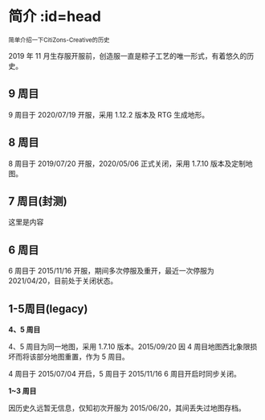 # 简介 :id=head

<small>简单介绍一下CitiZons-Creative的历史</small>

2019 年 11 月生存服开服前，创造服一直是粽子工艺的唯一形式，有着悠久的历史。

## 9 周目 <a id="9th"></a>

9 周目于 2020/07/19 开服，采用 1.12.2 版本及 RTG 生成地形。

## 8 周目 <a id="8th"></a>

8 周目于 2019/07/20 开服，2020/05/06 正式关闭，采用 1.7.10 版本及定制地图。

## 7 周目\(封测\) <a id="7th"></a>

这里是内容

## 6 周目 <a id="6th"></a>

6 周目于 2015/11/16 开服，期间多次停服及重开，最近一次停服为 2021/04/20，目前处于关闭状态。

## 1-5周目\(legacy\) <a id="legacy"></a>

**4、5 周目**

4、5 周目为同一地图，采用 1.7.10 版本。2015/09/20 因 4 周目地图西北象限损坏而将该部分地图重置，作为 5 周目。

4 周目于 2015/07/04 开启，5 周目于 2015/11/16 6 周目开启时同步关闭。

**1~3 周目**

因历史久远暂无信息，仅知初次开服为 2015/06/20，其间丢失过地图存档。
